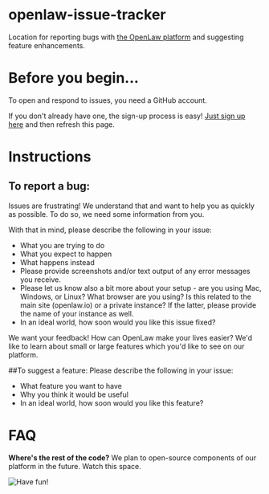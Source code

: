 # openlaw-issue-tracker
Location for reporting bugs with [the OpenLaw platform](https://openlaw.io) and suggesting feature enhancements.

# Before you begin...
To open and respond to issues, you need a GitHub account.

If you don't already have one, the sign-up process is easy!
[Just sign up here](https://www.github.com/join) and then refresh this page.

# Instructions
## To report a bug:

Issues are frustrating! We understand that and want to help you as quickly as possible. To do so,
we need some information from you.

With that in mind, please describe the following in your issue:
* What you are trying to do
* What you expect to happen
* What happens instead
* Please provide screenshots and/or text output of any error messages you receive.
* Please let us know also a bit more about your setup - are you using Mac, Windows, or Linux? What browser
are you using? Is this related to the main site (openlaw.io) or a private instance? If the latter,
please provide the name of your instance as well.
* In an ideal world, how soon would you like this issue fixed?

We want your feedback! How can OpenLaw make your lives easier? We'd like to learn about small or large
features which you'd like to see on our platform.

##To suggest a feature:
Please describe the following in your issue:
* What feature you want to have
* Why you think it would be useful
* In an ideal world, how soon would you like this feature?

# FAQ
**Where's the rest of the code?**
   We plan to open-source components of our platform in the future. Watch this space.

![Have fun!](https://i.imgur.com/aVOSkIC.gifv)
